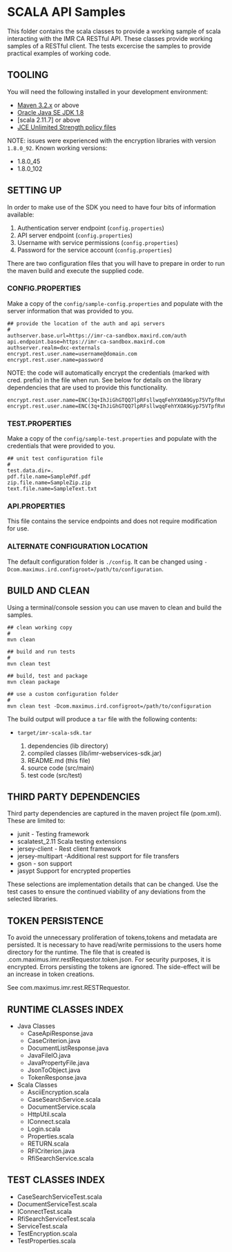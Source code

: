 # SCALA API Samples

This folder contains the scala classes to provide a working sample of scala interacting with the IMR CA RESTful API.
These classes provide working samples of a RESTful client.  The tests excercise the samples to provide practical examples
of working code.

## TOOLING

You will need the following installed in your development environment:

- [Maven 3.2.x](https://maven.apache.org) or above
- [Oracle Java SE JDK 1.8](http://www.oracle.com/technetwork/java/javase/downloads/jdk8-downloads-2133151.html)
- [scala 2.11.7] or above
- [JCE Unlimited Strength policy files](http://www.oracle.com/technetwork/java/javase/downloads/jce8-download-2133166.html)

NOTE: issues were experienced with the encryption libraries with version `1.8.0_92`. Known working versions:

- 1.8.0_45
- 1.8.0_102

## SETTING UP

In order to make use of the SDK you need to have four bits of information available:

1. Authentication server endpoint (`config.properties`)
1. API server endpoint (`config.properties`)
1. Username with service permissions (`config.properties`)
1. Password for the service account (`config.properties`)

There are two configuration files that you will have to prepare in order to run the maven build
and execute the supplied code.

### CONFIG.PROPERTIES

Make a copy of the `config/sample-config.properties` and populate with the server information that
was provided to you.

    ## provide the location of the auth and api servers
    #
    authserver.base.url=https://imr-ca-sandbox.maxird.com/auth
    api.endpoint.base=https://imr-ca-sandbox.maxird.com
    authserver.realm=dxc-externals
    encrypt.rest.user.name=username@domain.com
    encrypt.rest.user.name=password


NOTE: the code will automatically encrypt the credentials (marked with cred. prefix) in the file when run. See below for details
on the library dependencies that are used to provide this functionality.

    encrypt.rest.user.name=ENC(3q+IhJiGhGTQQ7lpRFsllwqqFehYXOA9Gyp75VTpfRvHBMGzvu4lkg\=\=)
    encrypt.rest.user.name=ENC(3q+IhJiGhGTQQ7lpRFsllwqqFehYXOA9Gyp75VTpfRvHBMGzvu4lkg\=\=)

### TEST.PROPERTIES

Make a copy of the `config/sample-test.properties` and populate with the credentials that were provided
to you.

    ## unit test configuration file
    #
    test.data.dir=.
    pdf.file.name=SamplePdf.pdf
    zip.file.name=SampleZip.zip
    text.file.name=SampleText.txt


### API.PROPERTIES

This file contains the service endpoints and does not require modification for use.

### ALTERNATE CONFIGURATION LOCATION

The default configuration folder is `./config`. It can be changed using
`-Dcom.maximus.ird.configroot=/path/to/configuration`.

## BUILD AND CLEAN

Using a terminal/console session you can use maven to clean and build the samples.

```shellscript
## clean working copy
#
mvn clean

## build and run tests
#
mvn clean test

## build, test and package
mvn clean package

## use a custom configuration folder
#
mvn clean test -Dcom.maximus.ird.configroot=/path/to/configuration

```

The build output will produce a `tar` file with the following contents:

- `target/imr-scala-sdk.tar`

    1. dependencies (lib directory)
    1. compiled classes (lib/imr-webservices-sdk.jar)
    1. README.md (this file)
    1. source code (src/main)
    1. test code (src/test)

## THIRD PARTY DEPENDENCIES

Third party dependencies are captured in the maven project file (pom.xml).  These are limited to:

- junit -  Testing framework
- scalatest_2.11 Scala testing extensions
- jersey-client - Rest client framework
- jersey-multipart -Additional rest support for file transfers
- gson - son support
- jasypt Support for encrypted properties

These selections are implementation details that can be changed.  Use the test cases to ensure the continued viability of
any deviations from the selected libraries.

## TOKEN PERSISTENCE

To avoid the unnecessary proliferation of tokens,tokens and metadata are persisted.
It is necessary to have read/write permissions to the users home directory for the runtime.
The file that is created is .com.maximus.imr.restRequestor.token.json.  For security purposes, it is encrypted.
Errors persisting the tokens are ignored.  The side-effect will be an increase in token creations.

See com.maximus.imr.rest.RESTRequestor.

## RUNTIME CLASSES INDEX
- Java Classes
    - CaseApiResponse.java
    - CaseCriterion.java
    - DocumentListResponse.java
    - JavaFileIO.java
    - JavaPropertyFile.java
    - JsonToObject.java
    - TokenResponse.java
- Scala Classes
    - AsciiEncryption.scala
    - CaseSearchService.scala
    - DocumentService.scala
    - HttpUtil.scala
    - IConnect.scala
    - Login.scala
    - Properties.scala
    - RETURN.scala
    - RFICriterion.java
    - RfiSearchService.scala

## TEST CLASSES INDEX
- CaseSearchServiceTest.scala
- DocumentServiceTest.scala
- IConnectTest.scala
- RfiSearchServiceTest.scala
- ServiceTest.scala
- TestEncryption.scala
- TestProperties.scala


